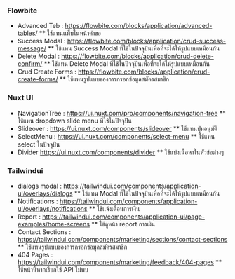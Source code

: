 ### Flowbite
- Advanced Teb : https://flowbite.com/blocks/application/advanced-tables/
** ใช้แทนเเท็บในหน้าคำขอ
- Success Modal : https://flowbite.com/blocks/application/crud-success-message/
** ใช้แทน Success Modal ที่ใช้ในปัจจุปันเพื่อที่จะได้ให้รูปแบบเหมือนกัน
- Delete Modal : https://flowbite.com/blocks/application/crud-delete-confirm/
** ใช้แทน Delete Modal ที่ใช้ในปัจจุปันเพื่อที่จะได้ให้รูปแบบเหมือนกัน
- Crud Create Forms : https://flowbite.com/blocks/application/crud-create-forms/
** ใช้แทนรูปแบบของการกรอกข้อมูลสมัครสมาชิก 

### Nuxt UI
- NavigationTree : https://ui.nuxt.com/pro/components/navigation-tree
** ใช้แทน dropdown slide menu ที่ใช้ในปัจจุปัน
- Slideover : https://ui.nuxt.com/components/slideover
** ใช้แทนปุ่มอนุมัติ
- SelectMenu : https://ui.nuxt.com/components/select-menu
** ใช้แทน select ในปัจจุปัน
- Divider https://ui.nuxt.com/components/divider
** ใช้แบ่งเนื้อหาในหัวข้อต่างๆ

### Tailwindui
- dialogs modal : https://tailwindui.com/components/application-ui/overlays/dialogs
** ใช้แทน Modal ที่ใช้ในปัจจุปันเพื่อที่จะได้ให้รูปแบบเหมือนกัน
- Notifications : https://tailwindui.com/components/application-ui/overlays/notifications
** ใช้เเจ้งเตือนการเงิน
- Report : https://tailwindui.com/components/application-ui/page-examples/home-screens
** ใช้ดูหน้า report การเงิน
- Contact Sections : https://tailwindui.com/components/marketing/sections/contact-sections
** ใช้แทนรูปแบบของการกรอกข้อมูลสมัครสมาชิก 
- 404 Pages : https://tailwindui.com/components/marketing/feedback/404-pages
** ใช้หน้านี้หากเรียกใช้ API ไม่พบ